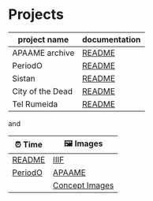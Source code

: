 # Projects

| project name   	| documentation                                                                           	|
|----------------	|-----------------------------------------------------------------------------------------	|
| APAAME archive 	| [README](https://github.com/eamena-project/eamena-arches-dev/blob/main/projects/apaame/README.md) 	|
| PeriodO          	| [README](https://github.com/achp-project/cultural-heritage/blob/main/periodo-projects/README.md)     	|
| Sistan          	| [README](https://github.com/eamena-project/eamena-arches-dev/blob/main/projects/sistan/README.md)     |
| City of the Dead 	| [README](https://github.com/eamena-project/eamena-arches-dev/blob/main/projects/cod/README.md)     |
| Tel Rumeida		| [README](https://github.com/eamena-project/eamena-arches-dev/blob/main/projects/rumeida/README.md) |

and

| ⏰ Time | 🖼️ Images |
|------|------|
|[README](https://github.com/eamena-project/eamena-arches-dev/tree/main/data/time#readme)| [IIIF](https://github.com/eamena-project/eamena-arches-dev/tree/main/dev/iiif#readme)|
|[PeriodO](https://github.com/achp-project/cultural-heritage/tree/main/periodo-projects) | [APAAME](https://github.com/eamena-project/eamena-arches-dev/tree/main/projects/apaame)     |
| | [Concept Images](https://github.com/eamena-project/eamena-arches-dev/tree/main/projects/concept-image)     |